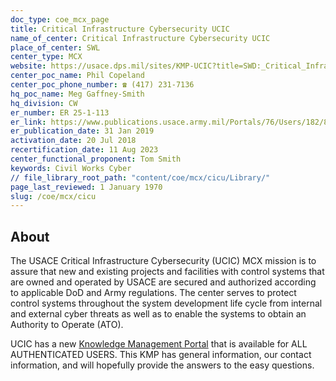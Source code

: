 ```yaml
---
doc_type: coe_mcx_page 
title: Critical Infrastructure Cybersecurity UCIC
name_of_center: Critical Infrastructure Cybersecurity UCIC
place_of_center: SWL
center_type: MCX
website: https://usace.dps.mil/sites/KMP-UCIC?title=SWD:_Critical_Infrastructure_Cybersecurity_Mandatory_Center_of_Expertise&redirect=no
center_poc_name: Phil Copeland
center_poc_phone_number: ☎ (417) 231-7136
hq_poc_name: Meg Gaffney-Smith
hq_division: CW
er_number: ER 25-1-113
er_link: https://www.publications.usace.army.mil/Portals/76/Users/182/86/2486/ER%2025-1-113.pdf?ver=CWGVBUsmJ4bMuJ3kSM2L-A%3d%3d
er_publication_date: 31 Jan 2019
activation_date: 20 Jul 2018
recertification_date: 11 Aug 2023
center_functional_proponent: Tom Smith
keywords: Civil Works Cyber
// file_library_root_path: "content/coe/mcx/cicu/Library/" 
page_last_reviewed: 1 January 1970 
slug: /coe/mcx/cicu
---
```


## About  

The USACE Critical Infrastructure Cybersecurity (UCIC) MCX mission is to assure that new and existing projects and facilities with control
systems that are owned and operated by USACE are secured and authorized according to applicable DoD and Army regulations. The center serves to protect control systems throughout the system development life cycle from internal and external cyber threats as well as to enable the systems to obtain an Authority to Operate (ATO).

UCIC has a new <a href="https://usace.dps.mil/sites/KMP-UCIC" target="blank">Knowledge Management Portal</a> that is available for ALL AUTHENTICATED USERS. This KMP has general information, our contact information, and will hopefully provide the answers to the easy questions.  
